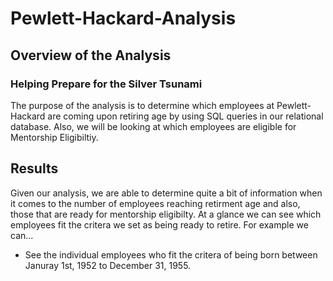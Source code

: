 # Pewlett-Hackard-Analysis
## Overview of the Analysis
### Helping Prepare for the Silver Tsunami
The purpose of the analysis is to determine which employees at Pewlett-Hackard are coming upon retiring age by using SQL queries in our relational database. Also, we will be looking at which employees are eligible for Mentorship Eligibiltiy.

## Results
Given our analysis, we are able to determine quite a bit of information when it comes to the number of employees reaching retirment age and also, those that are ready for mentorship eligibilty. At a glance we can see which employees fit the critera we set as being ready to retire. For example we can...

- See the individual employees who fit the critera of being born between Januray 1st, 1952 to December 31, 1955.
